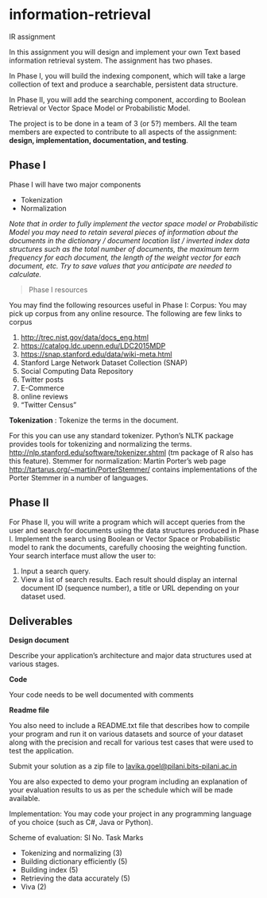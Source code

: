 # information-retrieval
IR assignment

In this assignment you will design and implement your own Text based information retrieval system. The assignment has two phases. 

In Phase I, you will build the indexing component, which will take a large collection of text and produce a searchable, persistent data structure. 

In Phase II, you will add the searching component, according to Boolean Retrieval or Vector Space Model or Probabilistic Model. 

The project is to be done in a team of 3 (or 5?) members. All the team members are expected to contribute to all aspects of the assignment: **design, implementation, documentation, and testing**.

## Phase I

Phase I will have two major components
- Tokenization
- Normalization

*Note that in order to fully implement the vector space model or Probabilistic Model you may need to retain several pieces of information about the documents in the dictionary / document location list / inverted index data structures such as the total number of documents, the maximum term frequency for each document, the length of the weight vector for each document, etc. Try to save values that you anticipate are needed to calculate.*

> Phase I resources

You may find the following resources useful in Phase I:
Corpus: You may pick up corpus from any online resource. The following are few links to corpus
1. http://trec.nist.gov/data/docs_eng.html 
2. https://catalog.ldc.upenn.edu/LDC2015MDP
3. https://snap.stanford.edu/data/wiki-meta.html
4. Stanford Large Network Dataset Collection (SNAP) 
5. Social Computing Data Repository
6. Twitter posts
7. E-Commerce
8. online reviews
9. “Twitter Census” 

**Tokenization** : Tokenize the terms in the document.

For this you can use any standard tokenizer.
Python’s NLTK package provides tools for tokenizing and normalizing the terms.
http://nlp.stanford.edu/software/tokenizer.shtml
(tm package of R also has this feature). 
Stemmer for normalization: Martin Porter’s web page http://tartarus.org/~martin/PorterStemmer/ contains implementations of the Porter Stemmer in a number of languages. 

## Phase II 

For Phase II, you will write a program which will accept queries from the user and search for documents using the data structures produced in Phase I. Implement the search using Boolean or Vector Space or Probabilistic model to rank the documents, carefully choosing the weighting function. 
Your search interface must allow the user to: 
1. Input a search query.  
2. View a list of search results. Each result should display an internal document ID (sequence number), a title or URL depending on your dataset used. 

## Deliverables

**Design document**

Describe your application’s architecture and major data structures used at various stages.

**Code**

Your code needs to be well documented with comments

**Readme file**

You also need to include a README.txt file that describes how to compile your program and run it on various datasets and source of your dataset along with the precision and recall for various test cases that were used to test the application.

Submit your solution as a zip file to   lavika.goel@pilani.bits-pilani.ac.in

You are also expected to demo your program including an explanation of your evaluation results to us as per the schedule which will be made available.

Implementation: You may code your project in any programming language of you choice (such as C#, Java or Python).

Scheme of evaluation:
Sl No.
Task
Marks

- Tokenizing and normalizing (3)
- Building dictionary efficiently (5)
- Building index (5)
- Retrieving the data accurately (5)
- Viva (2)

